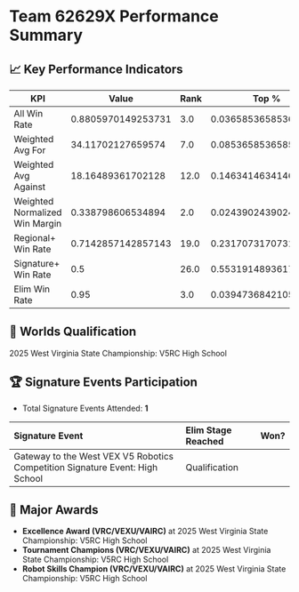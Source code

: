 # Team 62629X Performance Summary

## 📈 Key Performance Indicators
| KPI | Value | Rank | Top % |
| --- | ----- | ---- | ----- |
| All Win Rate | 0.8805970149253731 | 3.0 | 0.036585365853658534 |
| Weighted Avg For | 34.11702127659574 | 7.0 | 0.08536585365853659 |
| Weighted Avg Against | 18.16489361702128 | 12.0 | 0.14634146341463414 |
| Weighted Normalized Win Margin | 0.338798606534894 | 2.0 | 0.024390243902439025 |
| Regional+ Win Rate | 0.7142857142857143 | 19.0 | 0.23170731707317074 |
| Signature+ Win Rate | 0.5 | 26.0 | 0.5531914893617021 |
| Elim Win Rate | 0.95 | 3.0 | 0.039473684210526314 |


## 🎯 Worlds Qualification
2025 West Virginia State Championship: V5RC High School

## 🏆 Signature Events Participation
- Total Signature Events Attended: **1**

| Signature Event | Elim Stage Reached | Won? |
|:----------------|:-------------------|:----|
| Gateway to the West VEX V5 Robotics Competition Signature Event: High School | Qualification |  |


## 🥇 Major Awards
- **Excellence Award (VRC/VEXU/VAIRC)** at 2025 West Virginia State Championship: V5RC High School
- **Tournament Champions (VRC/VEXU/VAIRC)** at 2025 West Virginia State Championship: V5RC High School
- **Robot Skills Champion (VRC/VEXU/VAIRC)** at 2025 West Virginia State Championship: V5RC High School

